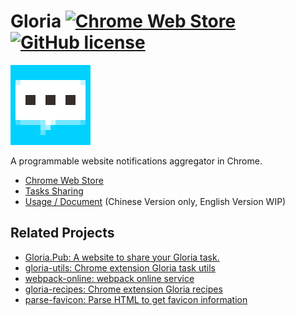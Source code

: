 # Gloria [![Chrome Web Store](https://img.shields.io/chrome-web-store/v/cnelmenogjgobndnoddckekbojgginbn.svg?maxAge=86400)](https://chrome.google.com/webstore/detail/gloria/cnelmenogjgobndnoddckekbojgginbn) [![GitHub license](https://img.shields.io/badge/license-MIT-blue.svg)](https://raw.githubusercontent.com/BlackGlory/Gloria/master/LICENSE)

[![Gloria](https://raw.githubusercontent.com/BlackGlory/Gloria/master/src/assets/images/icon-128.png)](https://chrome.google.com/webstore/detail/gloria/cnelmenogjgobndnoddckekbojgginbn)

A programmable website notifications aggregator in Chrome.

* [Chrome Web Store](https://chrome.google.com/webstore/detail/gloria/cnelmenogjgobndnoddckekbojgginbn)
* [Tasks Sharing](https://gloria.pub/)
* [Usage / Document](http://docs.gloria.pub/) (Chinese Version only, English Version WIP)

## Related Projects

* [Gloria.Pub: A website to share your Gloria task.](https://github.com/BlackGlory/Gloria.Pub)
* [gloria-utils: Chrome extension Gloria task utils](https://github.com/BlackGlory/gloria-utils)
* [webpack-online: webpack online service](https://github.com/BlackGlory/webpack-online)
* [gloria-recipes: Chrome extension Gloria recipes](https://github.com/BlackGlory/gloria-recipes)
* [parse-favicon: Parse HTML to get favicon information](https://github.com/BlackGlory/parse-favicon)
